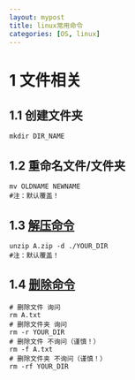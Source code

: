 ```yaml
---
layout: mypost
title: linux常用命令
categories: [OS, linux]
---
```


# 1 文件相关

## 1.1 创建文件夹

```shell
mkdir DIR_NAME
```

## 1.2 重命名文件/文件夹

```shell
mv OLDNAME NEWNAME
#注：默认覆盖！
```

## 1.3 [解压命令](https://www.cnblogs.com/zheh/p/3962119.html)

```shell
unzip A.zip -d ./YOUR_DIR
#注：默认覆盖！
```

## 1.4 [删除命令](https://www.runoob.com/linux/linux-comm-rm.html)

```shell
# 删除文件 询问
rm A.txt
# 删除文件夹 询问
rm -r YOUR_DIR
# 删除文件 不询问（谨慎！）
rm -f A.txt
# 删除文件夹 不询问（谨慎！）
rm -rf YOUR_DIR
```

